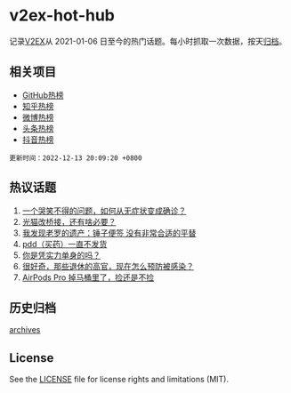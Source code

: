 # v2ex-hot-hub

 记录[V2EX](https://www.v2ex.com/)从 2021-01-06 日至今的热门话题。每小时抓取一次数据，按天[归档](archives)。
 
 ## 相关项目

- [GitHub热榜](https://github.com/lonnyzhang423/github-hot-hub)
- [知乎热榜](https://github.com/lonnyzhang423/zhihu-hot-hub)
- [微博热榜](https://github.com/lonnyzhang423/weibo-hot-hub)
- [头条热榜](https://github.com/lonnyzhang423/toutiao-hot-hub)
- [抖音热榜](https://github.com/lonnyzhang423/douyin-hot-hub)


 `更新时间：2022-12-13 20:09:20 +0800`

## 热议话题

1. [一个哭笑不得的问题，如何从无症状变成确诊？](https://www.v2ex.com/t/902098)
1. [光猫改桥接，还有啥必要？](https://www.v2ex.com/t/902139)
1. [我发现老罗的遗产：锤子便签 没有非常合适的平替](https://www.v2ex.com/t/902111)
1. [pdd（买药）一直不发货](https://www.v2ex.com/t/902138)
1. [你是凭实力单身的吗？](https://www.v2ex.com/t/902205)
1. [很好奇，那些退休的高官，现在怎么预防被感染？](https://www.v2ex.com/t/902109)
1. [AirPods Pro 掉马桶里了，捡还是不捡](https://www.v2ex.com/t/902127)

## 历史归档

[archives](archives)

## License

See the [LICENSE](LICENSE) file for license rights and limitations (MIT).
